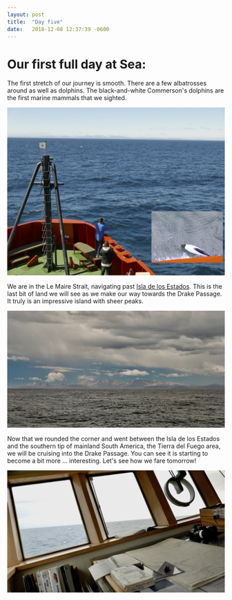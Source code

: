 ```yaml
---
layout: post
title:  "Day five"
date:   2018-12-08 12:37:39 -0600
---
```

# Our first full day at Sea: 
The first stretch of our journey is smooth. There are a few albatrosses around as well as dolphins. The black-and-white Commerson's dolphins are the first marine mammals that we sighted. 

![Dolphins and albatross](/assets/blog_photos/181208/p1060099_2.jpg)

We are in the Le Maire Strait, navigating past [Isla de los Estados][Isla-Estados]. This is the last bit of land we will see as we make our way towards the Drake Passage. It truly is an impressive island with sheer peaks. 

![Our research vessel](/assets/blog_photos/181208/p1060100.jpg)

Now that we rounded the corner and went between the Isla de los Estados and the southern tip of mainland South America, the Tierra del Fuego area, we will be cruising into the Drake Passage. You can see it is starting to become a bit more ... interesting. Let's see how we fare tomorrow!

![Starting the Drake](/assets/blog_photos/181208/20181209screenshot.jpg)

[Isla-Estados]: https://en.wikipedia.org/wiki/Isla_de_los_Estados
